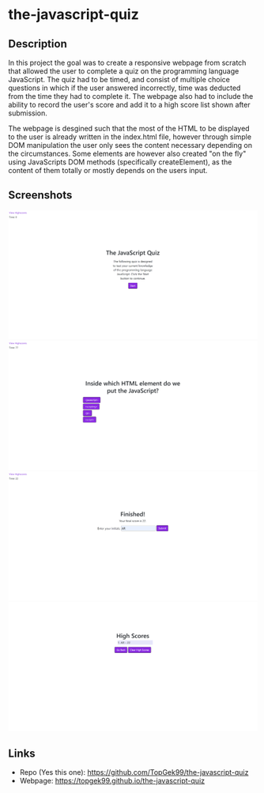 # the-javascript-quiz

## Description

In this project the goal was to create a responsive webpage from scratch that allowed the user to complete a quiz on the programming language
JavaScript. The quiz had to be timed, and consist of multiple choice questions in which if the user answered incorrectly, time was deducted from
the time they had to complete it. The webpage also had to include the ability to record the user's score and add it to a high score list shown 
after submission.

The webpage is desgined such that the most of the HTML to be displayed to the user is already written in the index.html file, however through
simple DOM manipulation the user only sees the content necessary depending on the circumstances. Some elements are however also created "on the fly"
using JavaScripts DOM methods (specifically createElement), as the content of them totally or mostly depends on the users input.

## Screenshots

![landing page](img/home-page.png)
![quiz questions](img/quiz-question.png)
![finished quiz and submission of score](img/finished-quiz.png)
![high score list](img/high-scores-page.png)

## Links

- Repo (Yes this one): https://github.com/TopGek99/the-javascript-quiz
- Webpage: https://topgek99.github.io/the-javascript-quiz